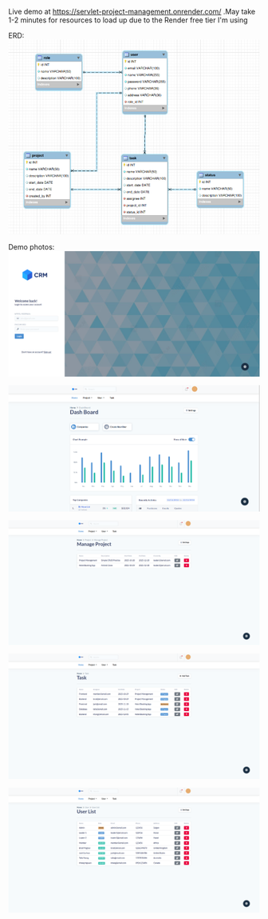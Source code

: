 Live demo at https://servlet-project-management.onrender.com/
.May take 1-2 minutes for resources to load up due to the Render free tier I'm using

ERD:
![ERD.png](database/ERD.png)

Demo photos:
![login-page.png](demo-photos/login-page.png)

![dashboard.png](demo-photos/dashboard.png)

![projectpage.png](demo-photos/projectpage.png)

![taskpage.png](demo-photos/taskpage.png)

![userpage.png](demo-photos/userpage.png)
